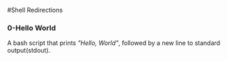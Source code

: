 #Shell Redirections

### 0-Hello World
A bash script that prints *"Hello, World"*, followed by a new line to standard output(stdout).

